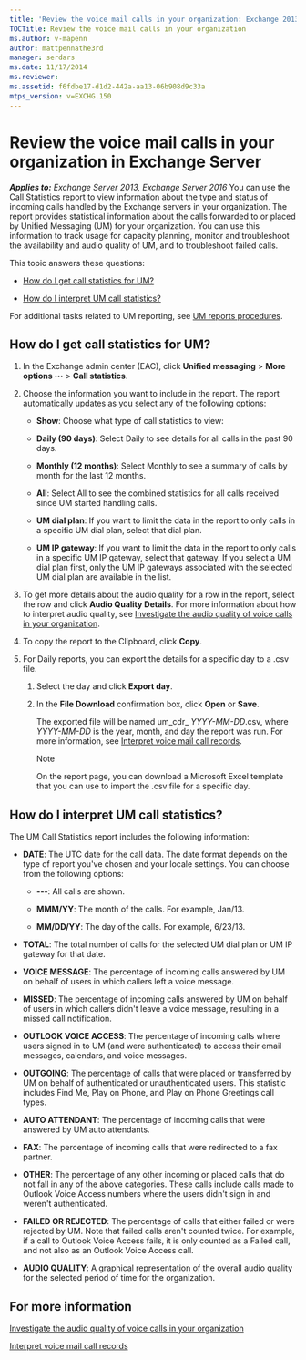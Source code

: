 ```yaml
---
title: 'Review the voice mail calls in your organization: Exchange 2013 Help'
TOCTitle: Review the voice mail calls in your organization
ms.author: v-mapenn
author: mattpennathe3rd
manager: serdars
ms.date: 11/17/2014
ms.reviewer: 
ms.assetid: f6fdbe17-d1d2-442a-aa13-06b908d9c33a
mtps_version: v=EXCHG.150
---
```


# Review the voice mail calls in your organization in Exchange Server

_**Applies to:** Exchange Server 2013, Exchange Server 2016_
You can use the Call Statistics report to view information about the type and status of incoming calls handled by the Exchange servers in your organization. The report provides statistical information about the calls forwarded to or placed by Unified Messaging (UM) for your organization. You can use this information to track usage for capacity planning, monitor and troubleshoot the availability and audio quality of UM, and to troubleshoot failed calls.

This topic answers these questions:

- [How do I get call statistics for UM?](#how-do-i-get-call-statistics-for-um)

- [How do I interpret UM call statistics?](#how-do-i-interpret-um-call-statistics)

For additional tasks related to UM reporting, see [UM reports procedures](um-reports-procedures-exchange-2013-help.md).

## How do I get call statistics for UM?

1. In the Exchange admin center (EAC), click **Unified messaging** \> **More options** ![More Options Icon](images/ITPro_EAC_MoreOptionsIcon.gif) \> **Call statistics**.

2. Choose the information you want to include in the report. The report automatically updates as you select any of the following options:

   - **Show**: Choose what type of call statistics to view:

   - **Daily (90 days)**: Select Daily to see details for all calls in the past 90 days.

   - **Monthly (12 months)**: Select Monthly to see a summary of calls by month for the last 12 months.

   - **All**: Select All to see the combined statistics for all calls received since UM started handling calls.

   - **UM dial plan**: If you want to limit the data in the report to only calls in a specific UM dial plan, select that dial plan.

   - **UM IP gateway**: If you want to limit the data in the report to only calls in a specific UM IP gateway, select that gateway. If you select a UM dial plan first, only the UM IP gateways associated with the selected UM dial plan are available in the list.

3. To get more details about the audio quality for a row in the report, select the row and click **Audio Quality Details**. For more information about how to interpret audio quality, see [Investigate the audio quality of voice calls in your organization](audio-quality-of-voice-calls-in-organization-exchange-2013-help.md).

4. To copy the report to the Clipboard, click **Copy**.

5. For Daily reports, you can export the details for a specific day to a .csv file.

   1. Select the day and click **Export day**.

   2. In the **File Download** confirmation box, click **Open** or **Save**.

      The exported file will be named um_cdr_ _YYYY-MM-DD_.csv, where _YYYY-MM-DD_ is the year, month, and day the report was run. For more information, see [Interpret voice mail call records](interpret-voice-mail-call-records-exchange-2013-help.md).

      > [!NOTE]
      > On the report page, you can download a Microsoft Excel template that you can use to import the .csv file for a specific day.

## How do I interpret UM call statistics?

The UM Call Statistics report includes the following information:

- **DATE**: The UTC date for the call data. The date format depends on the type of report you've chosen and your locale settings. You can choose from the following options:

  - **---**: All calls are shown.

  - **MMM/YY**: The month of the calls. For example, Jan/13.

  - **MM/DD/YY**: The day of the calls. For example, 6/23/13.

- **TOTAL**: The total number of calls for the selected UM dial plan or UM IP gateway for that date.

- **VOICE MESSAGE**: The percentage of incoming calls answered by UM on behalf of users in which callers left a voice message.

- **MISSED**: The percentage of incoming calls answered by UM on behalf of users in which callers didn't leave a voice message, resulting in a missed call notification.

- **OUTLOOK VOICE ACCESS**: The percentage of incoming calls where users signed in to UM (and were authenticated) to access their email messages, calendars, and voice messages.

- **OUTGOING**: The percentage of calls that were placed or transferred by UM on behalf of authenticated or unauthenticated users. This statistic includes Find Me, Play on Phone, and Play on Phone Greetings call types.

- **AUTO ATTENDANT**: The percentage of incoming calls that were answered by UM auto attendants.

- **FAX**: The percentage of incoming calls that were redirected to a fax partner.

- **OTHER**: The percentage of any other incoming or placed calls that do not fall in any of the above categories. These calls include calls made to Outlook Voice Access numbers where the users didn't sign in and weren't authenticated.

- **FAILED OR REJECTED**: The percentage of calls that either failed or were rejected by UM. Note that failed calls aren't counted twice. For example, if a call to Outlook Voice Access fails, it is only counted as a Failed call, and not also as an Outlook Voice Access call.

- **AUDIO QUALITY**: A graphical representation of the overall audio quality for the selected period of time for the organization.

## For more information

[Investigate the audio quality of voice calls in your organization](audio-quality-of-voice-calls-in-organization-exchange-2013-help.md)

[Interpret voice mail call records](interpret-voice-mail-call-records-exchange-2013-help.md)
